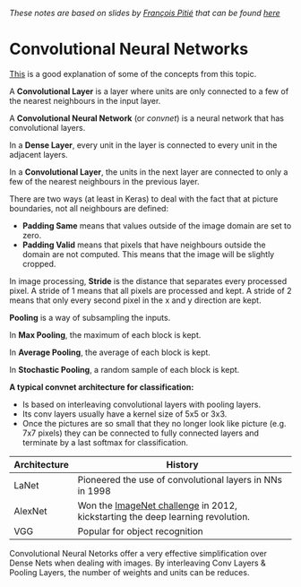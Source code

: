 *These notes are based on slides by [François Pitié](https://francois.pitie.net/) that can be found [here](https://github.com/frcs/EE4C16/blob/master/handouts/handout-05-deep-feedforward-networks.pdf)*

# Convolutional Neural Networks

[This](https://www.youtube.com/watch?v=FmpDIaiMIeA) is a good explanation of some of the concepts from this topic.

A **Convolutional Layer** is a layer where units are only connected to a few of the nearest neighbours in the input layer.

A **Convolutional Neural Network** (or *convnet*) is a neural network that has convolutional layers.

In a **Dense Layer**, every unit in the layer is connected to every unit in the adjacent layers.

In a **Convolutional Layer**, the units in the next layer are connected to only a few of the nearest neighbours in the previous layer.

There are two ways (at least in Keras) to deal with the fact that at picture boundaries, not all neighbours are defined:  
* **Padding Same** means that values outside of the image domain are set to zero.
* **Padding Valid** means that pixels that have neighbours outside the domain are not computed. This means that the image will be slightly cropped.

In image processing, **Stride** is the distance that separates every processed pixel. A stride of 1 means that all pixels are processed and kept. A stride of 2 means that only every second pixel in the x and y direction are kept.

**Pooling** is a way of subsampling the inputs.

In **Max Pooling**, the maximum of each block is kept.

In **Average Pooling**, the average of each block is kept.

In **Stochastic Pooling**, a random sample of each block is kept.

**A typical convnet architecture for classification:**
* Is based on interleaving convolutional layers with pooling layers.
* Its conv layers usually have a kernel size of 5x5 or 3x3.
* Once the pictures are so small that they no longer look like picture (e.g. 7x7 pixels) they can be connected to fully connected layers and terminate by a last softmax for classification.

|Architecture|History|
|---|---|
|LaNet|Pioneered the use of convolutional layers in NNs in 1998|
|AlexNet|Won the [ImageNet challenge](https://en.wikipedia.org/wiki/ImageNet_Large_Scale_Visual_Recognition_Challenge) in 2012, kickstarting the deep learning revolution.|
|VGG|Popular for object recognition|

Convolutional Neural Netorks offer a very effective simplification over Dense Nets when dealing with images. By interleaving Conv Layers & Pooling Layers, the number of weights and units can be reduces.

